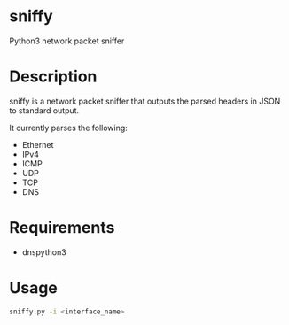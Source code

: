 sniffy
======

Python3 network packet sniffer

Description
===========

sniffy is a network packet sniffer that outputs the parsed headers in JSON to standard output.

It currently parses the following:

  - Ethernet
  - IPv4
  - ICMP
  - UDP
  - TCP
  - DNS

Requirements
============

  - dnspython3

Usage
=====

```bash
sniffy.py -i <interface_name>
```
